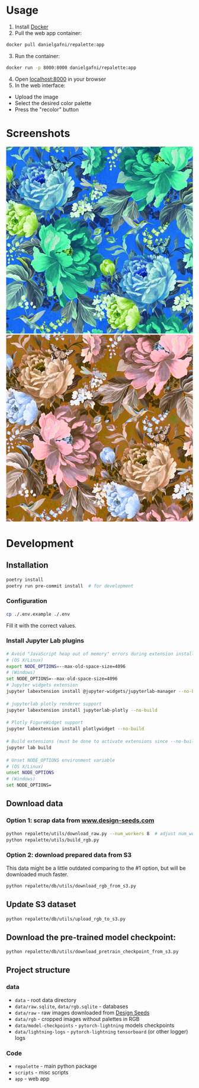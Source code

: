 # Usage
1. Install [Docker](https://docs.docker.com/engine/install/)
2. Pull the web app container:
```bash
docker pull danielgafni/repalette:app
```
3. Run the container:
```bash
docker run -p 8000:8000 danielgafni/repalette:app
```
4. Open [localhost:8000](localhost:8000) in your browser
5. In the web interface:
- Upload the image
- Select the desired color palette
- Press the "recolor" button

# Screenshots

![image](screenshots/flowers.jpg)
![image](screenshots/flowers_recolored.png)

# Development
## Installation
```bash
poetry install
poetry run pre-commit install  # for development
```

### Configuration
```bash
cp ./.env.example ./.env
```
Fill it with the correct values.

### Install Jupyter Lab plugins

```bash
# Avoid "JavaScript heap out of memory" errors during extension installation
# (OS X/Linux)
export NODE_OPTIONS=--max-old-space-size=4096
# (Windows)
set NODE_OPTIONS=--max-old-space-size=4096
# Jupyter widgets extension
jupyter labextension install @jupyter-widgets/jupyterlab-manager --no-build

# jupyterlab plotly renderer support
jupyter labextension install jupyterlab-plotly --no-build

# Plotly FigureWidget support
jupyter labextension install plotlywidget --no-build

# Build extensions (must be done to activate extensions since --no-build is used above)
jupyter lab build

# Unset NODE_OPTIONS environment variable
# (OS X/Linux)
unset NODE_OPTIONS
# (Windows)
set NODE_OPTIONS=
```
## Download data
### Option 1: scrap data from www.design-seeds.com
```bash
python repalette/utils/download_raw.py --num_workers 8  # adjust num_workers
python repalette/utils/build_rgb.py
```
### Option 2: download prepared data from S3
This data might be a little outdated comparing to the #1 option, but will be downloaded much faster.
```bash
python repalette/db/utils/download_rgb_from_s3.py
```
## Update S3 dataset
```bash
python repalette/db/utils/upload_rgb_to_s3.py
```
## Download the pre-trained model checkpoint:
```bash
python repalette/db/utils/download_pretrain_checkpoint_from_s3.py
```

## Project structure
### data
* `data` - root data directory
* `data/raw.sqlite`, `data/rgb.sqlite` - databases
* `data/raw` - raw images downloaded from [Design Seeds](https://www.design-seeds.com/blog/page/")
* `data/rgb` - cropped images without palettes in RGB
* `data/model-checkpoints` - `pytorch-lightning` models checkpoints
* `data/lightning-logs` - `pytorch-lightning` `tensorboard` (or other logger) logs
### Code
* `repalette` - main python package
* `scripts` - misc scripts
* `app` - web app
